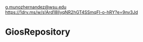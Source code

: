 g.munozhernandez@wsu.edu 
https://1drv.ms/w/s!Ard18IIyqNR2hGT4SSmqFI-o-hRY?e=9nv3Jd
# GiosRepository
